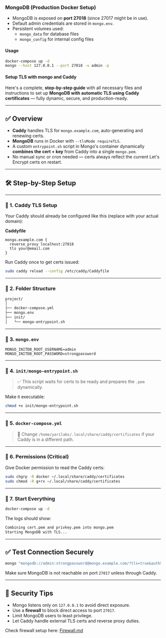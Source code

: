 ### MongoDB (Production Docker Setup)

- MongoDB is exposed on **port 27018** (since 27017 might be in use).
- Default admin credentials are stored in `mongo.env`.
- Persistent volumes used:
  - `mongo_data` for database files
  - `mongo_config` for internal config files

#### Usage

```bash
docker-compose up -d
mongo --host 127.0.0.1 --port 27018 -u admin -p
```

#### Setup TLS with mongo and Caddy

Here's a complete, **step-by-step guide** with all necessary files and instructions to set up **MongoDB with automatic TLS using Caddy certificates** — fully dynamic, secure, and production-ready.

---

## ✅ Overview

- **Caddy** handles TLS for `mongo.example.com`, auto-generating and renewing certs.
- **MongoDB** runs in Docker with `--tlsMode requireTLS`.
- A custom `entrypoint.sh` script in Mongo's container dynamically **combines the cert + key** from Caddy into a single `mongo.pem`.
- No manual sync or cron needed — certs always reflect the current Let's Encrypt certs on restart.

---

## 🛠️ Step-by-Step Setup

---

### 🔹 1. Caddy TLS Setup

Your Caddy should already be configured like this (replace with your actual domain):

**Caddyfile**

```caddyfile
mongo.example.com {
  reverse_proxy localhost:27018
  tls your@email.com
}
```

Run Caddy once to get certs issued:

```bash
sudo caddy reload --config /etc/caddy/Caddyfile
```

---

### 🔹 2. Folder Structure

```bash
project/
│
├── docker-compose.yml
├── mongo.env
├── init/
│   └── mongo-entrypoint.sh
```

---

### 🔹 3. `mongo.env`

```env
MONGO_INITDB_ROOT_USERNAME=admin
MONGO_INITDB_ROOT_PASSWORD=strongpassword
```

---

### 🔹 4. `init/mongo-entrypoint.sh`

> ✅ This script waits for certs to be ready and prepares the `.pem` dynamically.

Make it executable:

```bash
chmod +x init/mongo-entrypoint.sh
```

---

### 🔹 5. `docker-compose.yml`

> 🔐 Change `/home/yarilabs/.local/share/caddy/certificates` if your Caddy is in a different path.

---

### 🔹 6. Permissions (Critical)

Give Docker permission to read the Caddy certs:

```bash
sudo chgrp -R docker ~/.local/share/caddy/certificates
sudo chmod -R g+rx ~/.local/share/caddy/certificates
```

---

### 🔹 7. Start Everything

```bash
docker-compose up -d
```

The logs should show:

```sh
Combining cert.pem and privkey.pem into mongo.pem
Starting MongoDB with TLS...
```

---

## ✅ Test Connection Securely

```bash
mongo "mongodb://admin:strongpassword@mongo.example.com/?tls=true&authSource=admin"
```

Make sure MongoDB is not reachable on port `27017` unless through Caddy.

---

## 🔐 Security Tips

- Mongo listens only on `127.0.0.1` to avoid direct exposure.
- Use a **firewall** to block direct access to port `27017`.
- Limit MongoDB users to least privilege.
- Let Caddy handle external TLS certs and reverse proxy duties.

Check firewall setup here: [Firewall.md](Firewall.md)
